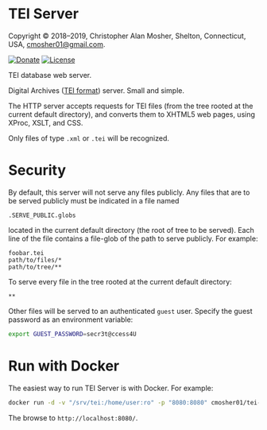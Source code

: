 # TEI Server

Copyright © 2018–2019, Christopher Alan Mosher, Shelton, Connecticut, USA, <cmosher01@gmail.com>.

[![Donate](https://img.shields.io/badge/Donate-PayPal-green.svg)](https://www.paypal.com/cgi-bin/webscr?cmd=_s-xclick&hosted_button_id=CVSSQ2BWDCKQ2)
[![License](https://img.shields.io/github/license/cmosher01/Tei-Server.svg)](https://www.gnu.org/licenses/gpl.html)

TEI database web server.

Digital Archives ([TEI format](https://tei-c.org/)) server. Small and simple.

The HTTP server accepts requests for TEI files (from the tree rooted at
the current default directory), and converts them to XHTML5 web pages,
using XProc, XSLT, and CSS.

Only files of type `.xml` or `.tei` will be recognized.

# Security

By default, this server will not serve any files publicly. Any files that
are to be served publicly must be indicated in a file named

```
.SERVE_PUBLIC.globs
```

located in the current default directory (the root of tree to be served).
Each line of the file contains a file-glob of the path to serve publicly.
For example:
```
foobar.tei
path/to/files/*
path/to/tree/**
```

To serve every file in the tree rooted at the current default directory:
```
**
```

Other files will be served to an authenticated `guest` user. Specify the
guest password as an environment variable:

```sh
export GUEST_PASSWORD=secr3t@ccess4U
```

# Run with Docker

The easiest way to run TEI Server is with Docker. For example:

```sh
docker run -d -v "/srv/tei:/home/user:ro" -p "8080:8080" cmosher01/tei-server
```

The browse to `http://localhost:8080/`.
